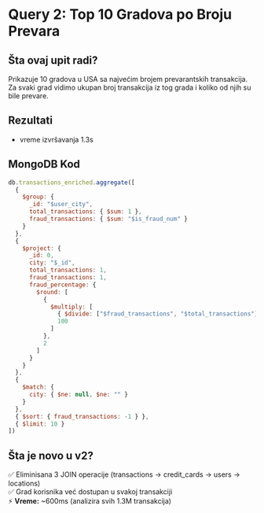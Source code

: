 # Query 2: Top 10 Gradova po Broju Prevara

## Šta ovaj upit radi?

Prikazuje 10 gradova u USA sa najvećim brojem prevarantskih transakcija. Za svaki grad vidimo ukupan broj transakcija iz tog grada i koliko od njih su bile prevare.

## Rezultati

- vreme izvršavanja 1.3s


## MongoDB Kod

```javascript
db.transactions_enriched.aggregate([
  {
    $group: {
      _id: "$user_city",
      total_transactions: { $sum: 1 },
      fraud_transactions: { $sum: "$is_fraud_num" }
    }
  },
  {
    $project: {
      _id: 0,
      city: "$_id",
      total_transactions: 1,
      fraud_transactions: 1,
      fraud_percentage: {
        $round: [
          {
            $multiply: [
              { $divide: ["$fraud_transactions", "$total_transactions"] },
              100
            ]
          },
          2
        ]
      }
    }
  },
  {
    $match: {
      city: { $ne: null, $ne: "" }
    }
  },
  { $sort: { fraud_transactions: -1 } },
  { $limit: 10 }
])
```

## Šta je novo u v2?

✅ Eliminisana 3 JOIN operacije (transactions → credit_cards → users → locations)  
✅ Grad korisnika već dostupan u svakoj transakciji  
⚡ **Vreme:** ~600ms (analizira svih 1.3M transakcija)

